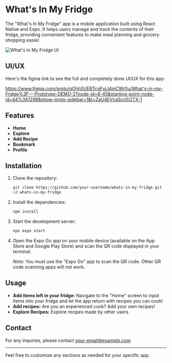 # What's In My Fridge

The "What's In My Fridge" app is a mobile application built using React Native and Expo. It helps users manage and track the contents of their fridge, providing convenient features to make meal planning and grocery shopping easier.

![What's In My Fridge UI](https://github.com/user-attachments/assets/cd39d177-682e-4abf-871f-a216bf583805)
## UI/UX

Here's the figma link to see the full and completely done UI/UX for this app:

https://www.figma.com/proto/qOhh5UE8TcgFxjJ4mCWr0u/What's-in-my-Fridge%3F---Prototype-DEMO-2?node-id=8-45&starting-point-node-id=44%3A1298&show-proto-sidebar=1&t=ZaU4EVvaScn5i2TX-1
## Features

- **Home**
- **Explore**
- **Add Recipe**
- **Bookmark** 
- **Profile** 
## Installation

1. Clone the repository:

   ```bash
   git clone https://github.com/your-username/whats-in-my-fridge.git
   cd whats-in-my-fridge
   ```

2. Install the dependencies:

   ```bash
   npm install
   ```

3. Start the development server:

   ```bash
   npx expo start
   ```

4. Open the Expo Go app on your mobile device (available on the App Store and Google Play Store) and scan the QR code displayed in your terminal. 

   *Note:* You must use the "Expo Go" app to scan the QR code. Other QR code scanning apps will not work.

## Usage

- **Add items left in your fridge:** Navigate to the "Home" screen to input items into your fridge and let the app return with recipes you can cook!
- **Add recipes:** Are you an experienced cook? Add your own recipes!
- **Explore Recipes:** Explore recipes made by other users.


## Contact

For any inquiries, please contact [your-email@example.com](jonartojason@gmail.com).

---

Feel free to customize any sections as needed for your specific app.
